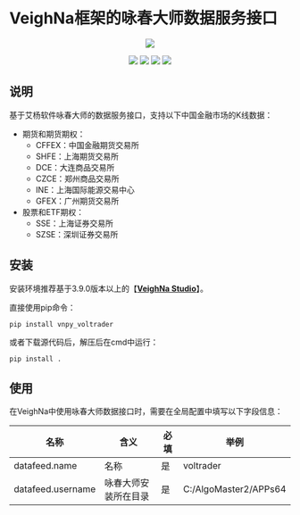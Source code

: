 # VeighNa框架的咏春大师数据服务接口

<p align="center">
  <img src ="https://vnpy.oss-cn-shanghai.aliyuncs.com/vnpy-logo.png"/>
</p>

<p align="center">
    <img src ="https://img.shields.io/badge/version-1.0.0-blueviolet.svg"/>
    <img src ="https://img.shields.io/badge/platform-windows-yellow.svg"/>
    <img src ="https://img.shields.io/badge/python-3.10|3.11|3.12-blue.svg" />
    <img src ="https://img.shields.io/github/license/vnpy/vnpy.svg?color=orange"/>
</p>

## 说明

基于艾杨软件咏春大师的数据服务接口，支持以下中国金融市场的K线数据：

* 期货和期货期权：
  * CFFEX：中国金融期货交易所
  * SHFE：上海期货交易所
  * DCE：大连商品交易所
  * CZCE：郑州商品交易所
  * INE：上海国际能源交易中心
  * GFEX：广州期货交易所
* 股票和ETF期权：
  * SSE：上海证券交易所
  * SZSE：深圳证券交易所


## 安装

安装环境推荐基于3.9.0版本以上的【[**VeighNa Studio**](https://www.vnpy.com)】。

直接使用pip命令：

```
pip install vnpy_voltrader
```


或者下载源代码后，解压后在cmd中运行：

```
pip install .
```


## 使用

在VeighNa中使用咏春大师数据接口时，需要在全局配置中填写以下字段信息：

|名称|含义|必填|举例|
|---------|----|---|---|
|datafeed.name|名称|是|voltrader|
|datafeed.username|咏春大师安装所在目录|是|C:/AlgoMaster2/APPs64|
